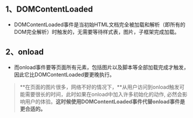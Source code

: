 ## 1、DOMContentLoaded

+ DOMContentLoaded事件是当初始HTML文档完全被加载和解析（即所有的DOM完全解析）时触发的，无需要等待样式表，图片，子框架完成加载。

## 2、onload

+ 而onload事件要等页面所有元素，包括图片以及脚本等全部加载完成才触发，因此它比DOMContentLoaded要更晚执行。


> **在页面的图片很多，网络不好的情况下，**从用户访问到onload触发可能需要很长的时间，此时如果在onload中加入许多初始化的动作, 必然会影响用户的体验。**这时候使用DOMContentLoaded事件代替onload事件是更合适的。**